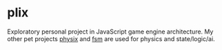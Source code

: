 plix
====

Exploratory personal project in JavaScript game engine architecture. My other pet projects [physix](https://github.com/marcusstenbeck/physix) and [fsm](https://github.com/marcusstenbeck/fsm) are used for physics and state/logic/ai.
